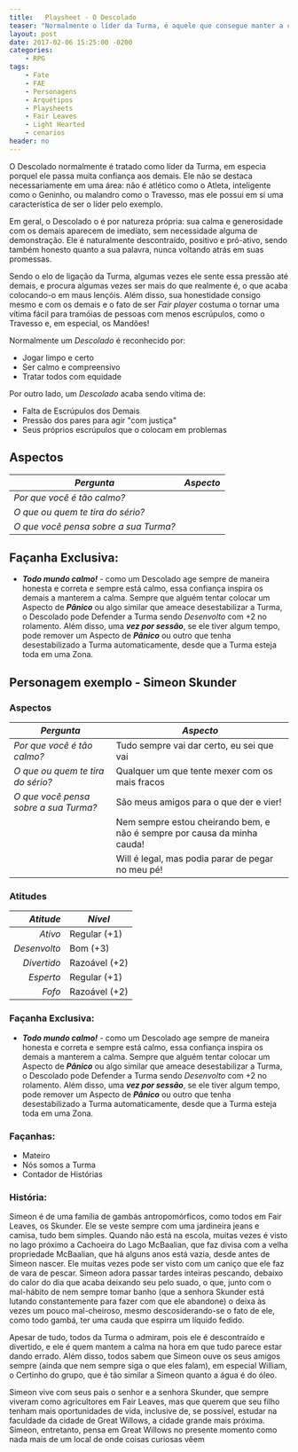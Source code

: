 ```yaml
---
title:   Playsheet - O Descolado
teaser: "Normalmente o líder da Turma, é aquele que consegue manter a cabeça no lugar nos momentos de maior pressão"
layout: post
date: 2017-02-06 15:25:00 -0200
categories: 
    - RPG
tags:
    - Fate
    - FAE
    - Personagens
    - Arquétipos
    - Playsheets
    - Fair Leaves
    - Light Hearted
    - cenarios
header: no
---
```



O Descolado normalmente é tratado como líder da Turma, em especia porquel ele passa muita confiança aos demais. Ele não se destaca necessariamente em uma área: não é atlético como o Atleta, inteligente como o Geninho, ou malandro como o Travesso, mas ele possui em si uma característica de ser o líder pelo exemplo.

<!-- excerpt -->

Em geral, o Descolado o é por natureza própria: sua calma e generosidade com os demais aparecem de imediato, sem necessidade alguma de demonstração. Ele é naturalmente descontraído, positivo e pró-ativo, sendo também honesto quanto a sua palavra, nunca voltando atrás em suas promessas.

Sendo o elo de ligação da Turma, algumas vezes ele sente essa pressão até demais, e procura algumas vezes ser mais do que realmente é, o que acaba colocando-o em maus lençóis. Além disso, sua honestidade consigo mesmo e com os demais e o fato de ser _Fair player_ costuma o tornar uma vítima fácil para tramóias de pessoas com menos escrúpulos, como o Travesso e, em especial, os Mandões!

Normalmente um _Descolado_ é reconhecido por:

+ Jogar limpo e certo
+ Ser calmo e compreensivo
+ Tratar todos com equidade

Por outro lado, um _Descolado_ acaba sendo vítima de:

+ Falta de Escrúpulos dos Demais
+ Pressão dos pares para agir "com justiça"
+ Seus próprios escrúpulos que o colocam em problemas

## Aspectos

| ***Pergunta***                        | ***Aspecto*** |
|---------------------------------------|---------------|
| _Por que você é tão calmo?_           |               |
| _O que ou quem te tira do sério?_     |               |
| _O que você pensa sobre a sua Turma?_ |               | 

## Façanha Exclusiva:

+ ***Todo mundo calmo!*** - como um Descolado age sempre de maneira honesta e correta e sempre está calmo, essa confiança inspira os demais a manterem a calma. Sempre que alguém tentar colocar um Aspecto de ___Pânico___ ou algo similar que ameace desestabilizar a Turma, o Descolado pode Defender a Turma  sendo _Desenvolto_ com +2 no rolamento. Além disso, uma ___vez por sessão___, se ele tiver algum tempo, pode remover um Aspecto de ___Pânico___ ou outro que tenha desestabilizado a Turma automaticamente, desde que a Turma esteja toda em uma Zona.

## Personagem exemplo - Simeon Skunder
 
### Aspectos

 | ***Pergunta***                        | ***Aspecto*** |
 |---------------------------------------|---------------|
 | _Por que você é tão calmo?_           | Tudo sempre vai dar certo, eu sei que vai      |
 | _O que ou quem te tira do sério?_     | Qualquer um que tente mexer com os mais fracos |
 | _O que você pensa sobre a sua Turma?_ | São meus amigos para o que der e vier!         | 
 | | Nem sempre estou cheirando bem, e não é sempre por causa da minha cauda! |
 | | Will é legal, mas podia parar de pegar no meu pé! |
 
### Atitudes
 
 | ***Atitude***  | ***Nível***   |
 |---------------:|---------------|
 | _Ativo_        | Regular (+1)  |
 | _Desenvolto_   | Bom (+3)      |
 | _Divertido_    | Razoável (+2) |
 | _Esperto_      | Regular (+1)  |
 | _Fofo_         | Razoável (+2) |
 
### Façanha Exclusiva:
 
+ ***Todo mundo calmo!*** - como um Descolado age sempre de maneira honesta e correta e sempre está calmo, essa confiança inspira os demais a manterem a calma. Sempre que alguém tentar colocar um Aspecto de ___Pânico___ ou algo similar que ameace desestabilizar a Turma, o Descolado pode Defender a Turma  sendo _Desenvolto_ com +2 no rolamento. Além disso, uma ___vez por sessão___, se ele tiver algum tempo, pode remover um Aspecto de ___Pânico___ ou outro que tenha desestabilizado a Turma automaticamente, desde que a Turma esteja toda em uma Zona.
 
### Façanhas:
 
 + Mateiro
 + Nós somos a Turma
 + Contador de Histórias

### História:

Simeon é de uma família de gambás antropomórficos, como todos em Fair Leaves, os Skunder. Ele se veste sempre com uma jardineira jeans e camisa, tudo bem simples. Quando não está na escola, muitas vezes é visto no lago próximo a Cachoeira do Lago McBaalian, que faz divisa com a velha propriedade McBaalian, que há alguns anos está vazia, desde antes de Simeon nascer. Ele muitas vezes pode ser visto com um caniço que ele faz de vara de pescar. Simeon adora passar tardes inteiras pescando, debaixo do calor do dia que acaba deixando seu pelo suado, o que, junto com o mal-hábito de nem sempre tomar banho (que a senhora Skunder está lutando constantemente para fazer com que ele abandone) o deixa às vezes um pouco mal-cheiroso, mesmo descosiderando-se o fato de ele, como todo gambá, ter uma cauda que espirra um líquido fedido.

Apesar de tudo, todos da Turma o admiram, pois ele é descontraído e divertido, e ele é quem mantem a calma na hora em que tudo parece estar dando errado. Além disso, todos sabem que Simeon ouve os seus amigos sempre (ainda que nem sempre siga o que eles falam), em especial William, o Certinho do grupo, que é tão similar a Simeon quanto a água é do óleo.

Simeon vive com seus pais o senhor e a senhora Skunder, que sempre viveram como agricultores em Fair Leaves, mas que querem que seu filho tenham mais oportunidades de vida, inclusive de, se possível, estudar na faculdade da cidade de Great Willows, a cidade grande mais próxima. Simeon, entretanto, pensa em Great Willows no presente momento como nada mais de um local de onde coisas curiosas vêem


